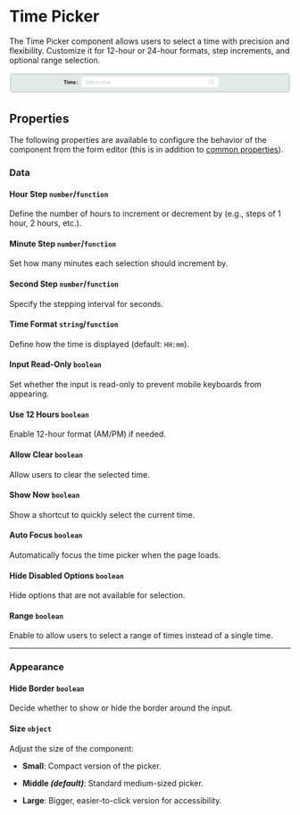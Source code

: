 # Time Picker

The Time Picker component allows users to select a time with precision and flexibility. Customize it for 12-hour or 24-hour formats, step increments, and optional range selection.

![Image](../data-entry/images/timepicker1.png)


## **Properties**

The following properties are available to configure the behavior of the component from the form editor (this is in addition to [common properties](/docs/front-end-basics/form-components/common-component-properties)).


### Data

#### **Hour Step** ``number``/``function``

Define the number of hours to increment or decrement by (e.g., steps of 1 hour, 2 hours, etc.).

#### **Minute Step** ``number``/``function``

Set how many minutes each selection should increment by.

#### **Second Step** ``number``/``function``

Specify the stepping interval for seconds.

#### **Time Format** ``string``/``function``

Define how the time is displayed (default: ``HH:mm``).

#### **Input Read-Only** ``boolean``

Set whether the input is read-only to prevent mobile keyboards from appearing.

#### **Use 12 Hours** ``boolean``

Enable 12-hour format (AM/PM) if needed.

#### **Allow Clear** ``boolean``

Allow users to clear the selected time.

#### **Show Now** ``boolean``

Show a shortcut to quickly select the current time.

#### **Auto Focus** ``boolean``

Automatically focus the time picker when the page loads.

#### **Hide Disabled Options** ``boolean``

Hide options that are not available for selection.

#### **Range** ``boolean``

Enable to allow users to select a range of times instead of a single time.

___

### Appearance

#### **Hide Border** ``boolean``

Decide whether to show or hide the border around the input.

#### **Size** ``object``

Adjust the size of the component:

- **Small**: Compact version of the picker.

- **Middle *(default)***: Standard medium-sized picker.

- **Large**: Bigger, easier-to-click version for accessibility.



